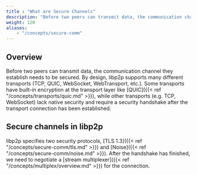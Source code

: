 ```yaml
---
title : "What are Secure Channels"
description: "Before two peers can transmit data, the communication channel they established with a transport protocol should be secure. Learn about secure channels in libp2p."
weight: 120
aliases:
    - "/concepts/secure-comm"
---
```


## Overview

Before two peers can transmit data, the communication channel they
establish needs to be secured. By design,
libp2p supports many different transports (TCP, QUIC, WebSocket, WebTransport,
etc.). Some transports have built-in encryption at the transport layer
like [QUIC]({{< ref "/concepts/transports/quic.md" >}}), while other transports (e.g. TCP, WebSocket)
lack native security and require a security handshake after the transport connection has been
established.

## Secure channels in libp2p

libp2p specifies two security protocols, [TLS 1.3]({{< ref "/concepts/secure-comm/tls.md" >}}) and [Noise]({{< ref "/concepts/secure-comm/noise.md" >}}).
After the handshake has finished, we need to negotiate a
[stream multiplexer]({{< ref "/concepts/multiplex/overview.md" >}}) for the connection.
